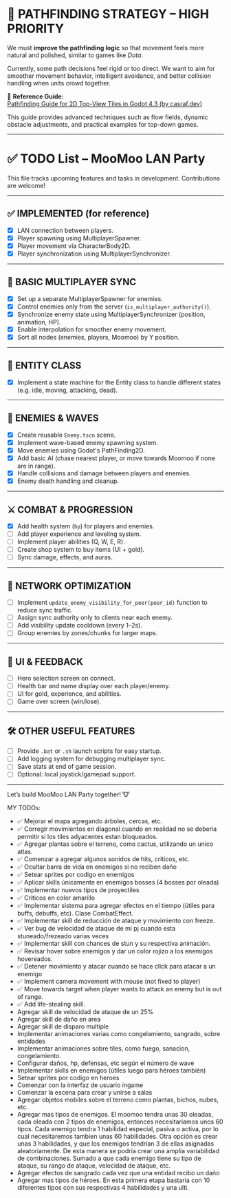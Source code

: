 # 🧠 PATHFINDING STRATEGY – HIGH PRIORITY

We must **improve the pathfinding logic** so that movement feels more natural and polished, similar to games like _Dota_.

Currently, some path decisions feel rigid or too direct. We want to aim for smoother movement behavior, intelligent avoidance, and better collision handling when units crowd together.

📌 **Reference Guide:**  
[Pathfinding Guide for 2D Top-View Tiles in Godot 4.3 (by casraf.dev)](https://casraf.dev/2024/09/pathfinding-guide-for-2d-top-view-tiles-in-godot-4-3/)

This guide provides advanced techniques such as flow fields, dynamic obstacle adjustments, and practical examples for top-down games.

---

# ✅ TODO List – MooMoo LAN Party

This file tracks upcoming features and tasks in development. Contributions are welcome!

---

## ✅ IMPLEMENTED (for reference)

- [x] LAN connection between players.
- [x] Player spawning using MultiplayerSpawner.
- [x] Player movement via CharacterBody2D.
- [x] Player synchronization using MultiplayerSynchronizer.

---

## 🔄 BASIC MULTIPLAYER SYNC

- [x] Set up a separate MultiplayerSpawner for enemies.
- [x] Control enemies only from the server (`is_multiplayer_authority()`).
- [x] Synchronize enemy state using MultiplayerSynchronizer (position, animation, HP).
- [x] Enable interpolation for smoother enemy movement.
- [x] Sort all nodes (enemies, players, Moomoo) by Y position.

---

## 🔄 ENTITY CLASS

- [x] Implement a state machine for the Entity class to handle different states (e.g. idle, moving, attacking, dead).

---

## 👾 ENEMIES & WAVES

- [x] Create reusable `Enemy.tscn` scene.
- [x] Implement wave-based enemy spawning system.
- [x] Move enemies using Godot's PathFinding2D.
- [x] Add basic AI (chase nearest player, or move towards Moomoo if none are in range).
- [x] Handle collisions and damage between players and enemies.
- [x] Enemy death handling and cleanup.

---

## ⚔️ COMBAT & PROGRESSION

- [x] Add health system (`hp`) for players and enemies.
- [ ] Add player experience and leveling system.
- [ ] Implement player abilities (Q, W, E, R).
- [ ] Create shop system to buy items (UI + gold).
- [ ] Sync damage, effects, and auras.

---

## 📡 NETWORK OPTIMIZATION

- [ ] Implement `update_enemy_visibility_for_peer(peer_id)` function to reduce sync traffic.
- [ ] Assign sync authority only to clients near each enemy.
- [ ] Add visibility update cooldown (every 1–2s).
- [ ] Group enemies by zones/chunks for larger maps.

---

## 🧭 UI & FEEDBACK

- [ ] Hero selection screen on connect.
- [ ] Health bar and name display over each player/enemy.
- [ ] UI for gold, experience, and abilities.
- [ ] Game over screen (win/lose).

---

## 🛠️ OTHER USEFUL FEATURES

- [ ] Provide `.bat` or `.sh` launch scripts for easy startup.
- [ ] Add logging system for debugging multiplayer sync.
- [ ] Save stats at end of game session.
- [ ] Optional: local joystick/gamepad support.

---

Let’s build MooMoo LAN Party together! 🐮

MY TODOs:

- ✅ Mejorar el mapa agregando árboles, cercas, etc.
- ✅ Corregir movimientos en diagonal cuando en realidad no se deberia permitir si los tiles adyacentes estan bloqueados.
- ✅ Agregar plantas sobre el terreno, como cactus, utilizando un unico atlas.
- ✅ Comenzar a agregar algunos sonidos de hits, criticos, etc.
- ✅ Ocultar barra de vida en enemigos si no reciben daño
- ✅ Setear sprites por codigo en enemigos
- ✅ Aplicar skills únicamente en enemigos bosses (4 bosses por oleada)
- ✅ Implementar nuevos tipos de proyectiles
- ✅ Criticos en color amarillo
- ✅ Implementar sistema para agregar efectos en el tiempo (útiles para buffs, debuffs, etc). Clase CombatEffect.
- ✅ Implementar skill de reducción de ataque y movimiento con freeze.
- ✅ Ver bug de velocidad de ataque de mi pj cuando esta stuneado/frezeado varias veces
- ✅ Implementar skill con chances de stun y su respectiva animación.
- ✅ Revisar hover sobre enemigos y dar un color rojizo a los enemigos hovereados.
- ✅ Detener movimiento y atacar cuando se hace click para atacar a un enemigo
- ✅ Implement camera movement with mouse (not fixed to player)
- ✅ Move towards target when player wants to attack an enemy but is out of range.
- ✅ Add life-stealing skill.
- Agregar skill de velocidad de ataque de un 25%
- Agregar skill de daño en area
- Agregar skill de disparo multiple
- Implementar animaciones varias como congelamiento, sangrado, sobre entidades
- Implementar animaciones sobre tiles, como fuego, sanacion, congelamiento.
- Configurar daños, hp, defensas, etc según el número de wave
- Implementar skills en enemigos (útiles luego para héroes también)
- Setear sprites por codigo en heroes
- Comenzar con la interfaz de usuario ingame
- Comenzar la escena para crear y unirse a salas
- Agregar objetos mobiles sobre el terreno como plantas, bichos, nubes, etc.
- Agregar mas tipos de enemigos. El moomoo tendra unas 30 oleadas, cada oleada con 2 tipos de enemigos, entonces necesitariamos unos 60 tipos. Cada enemigo tendra 1 habilidad especial, pasiva o activa, por lo cual necesitaremos tambien unas 60 habilidades.
  Otra opción es crear unas 3 habilidades, y que los enemigos tendrían 3 de ellas asignadas aleatoriamente. De esta manera se podría crear una amplia variabilidad de combinaciones. Sumado a que cada enemigo tiene su tipo de ataque, su rango de ataque, velocidad de ataque, etc.
- Agregar efectos de sangrado cada vez que una entidad recibo un daño
- Agregar mas tipos de héroes. En esta primera etapa bastaría con 10 diferentes tipos con sus respectivas 4 habilidades y una ulti.
